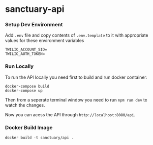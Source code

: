 # sanctuary-api

### Setup Dev Environment

Add `.env` file and copy contents of `.env.template` to it with appropriate values for these environment variables

```
TWILIO_ACCOUNT_SID=
TWILIO_AUTH_TOKEN=
```

### Run Locally
To run the API locally you need first to build and run docker container:

    docker-compose build
    docker-compose up

Then from a seperate terminal window you need to run `npm run dev` to watch the changes.

Now you can acess the API through `http://localhost:8080/api`.

### Docker Build Image

    docker build -t sanctuary/api .
